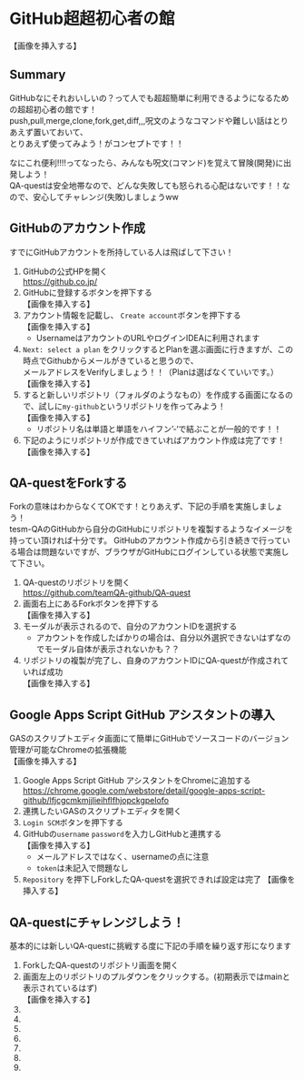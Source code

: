 # GitHub超超初心者の館
【画像を挿入する】

## Summary
GitHubなにそれおいしいの？って人でも超超簡単に利用できるようになるための超超初心者の館です！  
push,pull,merge,clone,fork,get,diff,,,呪文のようなコマンドや難しい話はとりあえず置いておいて、  
とりあえず使ってみよう！がコンセプトです！！

なにこれ便利!!!!ってなったら、みんなも呪文(コマンド)を覚えて冒険(開発)に出発しよう！  
QA-questは安全地帯なので、どんな失敗しても怒られる心配はないです！！なので、安心してチャレンジ(失敗)しましょうww

## GitHubのアカウント作成
すでにGitHubアカウントを所持している人は飛ばして下さい！

1. GitHubの公式HPを開く  
    https://github.co.jp/
1. GitHubに登録するボタンを押下する  
    【画像を挿入する】
1. アカウント情報を記載し、 `Create account`ボタンを押下する  
    【画像を挿入する】
    * UsernameはアカウントのURLやログインIDEAに利用されます
1. `Next: select a plan` をクリックするとPlanを選ぶ画面に行きますが、この時点でGithubからメールがきていると思うので、  
    メールアドレスをVerifyしましょう！！（Planは選ばなくていいです。）  
    【画像を挿入する】
1. すると新しいリポジトリ（フォルダのようなもの）を作成する画面になるので、試しに`my-github`というリポジトリを作ってみよう！  
    【画像を挿入する】
    * リポジトリ名は単語と単語をハイフン’-‘で結ぶことが一般的です！！
1. 下記のようにリポジトリが作成できていればアカウント作成は完了です！  
    【画像を挿入する】

## QA-questをForkする
Forkの意味はわからなくてOKです！とりあえず、下記の手順を実施しましょう！  
tesm-QAのGitHubから自分のGitHubにリポジトリを複製するようなイメージを持ってい頂ければ十分です。
GitHubのアカウント作成から引き続きで行っている場合は問題ないですが、ブラウザがGitHubにログインしている状態で実施して下さい。

1. QA-questのリポジトリを開く  
    https://github.com/teamQA-github/QA-quest
1. 画面右上にあるForkボタンを押下する  
    【画像を挿入する】
1. モーダルが表示されるので、自分のアカウントIDを選択する
    * アカウントを作成したばかりの場合は、自分以外選択できないはずなのでモーダル自体が表示されないかも？？
1. リポジトリの複製が完了し、自身のアカウントIDにQA-questが作成されていれば成功  
    【画像を挿入する】
    
## Google Apps Script GitHub アシスタントの導入
GASのスクリプトエディタ画面にて簡単にGitHubでソースコードのバージョン管理が可能なChromeの拡張機能   
【画像を挿入する】

1. Google Apps Script GitHub アシスタントをChromeに追加する
    https://chrome.google.com/webstore/detail/google-apps-script-github/lfjcgcmkmjjlieihflfhjopckgpelofo
1. 連携したいGASのスクリプトエディタを開く
1. `Login SCM`ボタンを押下する
1. GitHubの`username` `password`を入力しGitHubと連携する  
    【画像を挿入する】
    * メールアドレスではなく、usernameの点に注意
    * `token`は未記入で問題なし
1. `Repository` を押下しForkしたQA-questを選択できれば設定は完了
    【画像を挿入する】
    
## QA-questにチャレンジしよう！
基本的には新しいQA-questに挑戦する度に下記の手順を繰り返す形になります

1. ForkしたQA-questのリポジトリ画面を開く
1. 画面左上のリポジトリのプルダウンをクリックする。(初期表示ではmainと表示されているはず)  
    【画像を挿入する】
1. 
1. 
1. 
1. 
1. 
1. 
1. 

